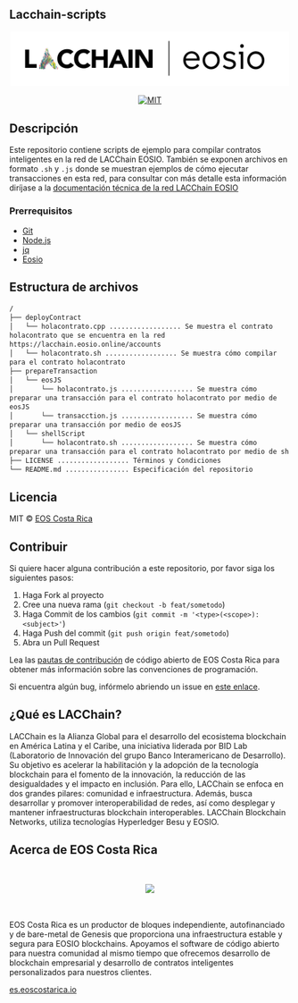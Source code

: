 ## Lacchain-scripts

<p align="center">
	<a href="https://eosio.lacchain.net">
		<img src="./lacchain-eosio-logo.png" width="500">
	</a>
</p>

<p align="center">
	<a href="#">
		<img src="https://img.shields.io/dub/l/vibe-d.svg" alt="MIT">
	</a>
</p>

## Descripción

Este repositorio contiene scripts de ejemplo para compilar contratos inteligentes en la red de LACChain EOSIO. También se exponen archivos en formato `.sh` y `.js` donde se muestran ejemplos de cómo ejecutar transacciones en esta red, para consultar con más detalle esta información diríjase a la [documentación técnica de la red LACChain EOSIO](https://eosio.lacchain.net/docs/guias/transacciones)

### Prerrequisitos

- [Git](https://git-scm.com/)
- [Node.js](https://nodejs.org/en/)
- [jq](https://www.howtoinstall.me/ubuntu/18-04/jq/)
- [Eosio](https://developers.eos.io/welcome/latest/getting-started-guide/local-development-environment/index)


## Estructura de archivos

```text title="./lacchain-eosio-scripts"
/
├── deployContract
│   └── holacontrato.cpp .................. Se muestra el contrato holacontrato que se encuentra en la red https://lacchain.eosio.online/accounts
│   └── holacontrato.sh .................. Se muestra cómo compilar para el contrato holacontrato
├── prepareTransaction
│   └── eosJS
│       └── holacontrato.js .................. Se muestra cómo preparar una transacción para el contrato holacontrato por medio de eosJS
│       └── transacction.js .................. Se muestra cómo preparar una transacción por medio de eosJS
│	└── shellScript
│		└── holacontrato.sh .................. Se muestra cómo preparar una transacción para el contrato holacontrato por medio de sh
├── LICENSE .................. Términos y Condiciones
└── README.md ................ Especificación del repositorio
```

## Licencia

MIT © [EOS Costa Rica](https://eoscostarica.io/)

## Contribuir

Si quiere hacer alguna contribución a este repositorio, por favor siga los siguientes pasos:

1. Haga Fork al proyecto
2. Cree una nueva rama (`git checkout -b feat/sometodo`)
3. Haga Commit de los cambios (`git commit -m '<type>(<scope>): <subject>'`)
4. Haga Push del commit (`git push origin feat/sometodo`)
5. Abra un Pull Request

Lea las [pautas de contribución](https://guide.eoscostarica.io/docs/open-source-guidelines/) de código abierto de EOS Costa Rica para obtener más información sobre las convenciones de programación.

Si encuentra algún bug, infórmelo abriendo un issue en [este enlace](https://github.com/lacchain/lacchain-eosio-local/issues).


## ¿Qué es LACChain?

LACChain es la Alianza Global para el desarrollo del ecosistema blockchain en América Latina y el Caribe, una iniciativa liderada por BID Lab (Laboratorio de Innovación del grupo Banco Interamericano de Desarrollo). Su objetivo es acelerar la habilitación y la adopción de la tecnología blockchain para el fomento de la innovación, la reducción de las desigualdades y el impacto en inclusión. Para ello, LACChain se enfoca en dos grandes pilares: comunidad e infraestructura. Además, busca desarrollar y promover interoperabilidad de redes, así como desplegar y mantener infraestructuras blockchain interoperables. LACChain Blockchain Networks, utiliza tecnologías Hyperledger Besu y EOSIO.

## Acerca de EOS Costa Rica

<br>
<p align="center">
	<a href="https://eosio.lacchain.net">
		<img src="https://raw.githubusercontent.com/eoscostarica/design-assets/master/logos/eosCR/fullColor-horizontal-transparent-white.png" width="400">
	</a>
</p>
<br>

EOS Costa Rica es un productor de bloques independiente, autofinanciado y de bare-metal de Genesis que proporciona una infraestructura estable y segura para EOSIO blockchains. Apoyamos el software de código abierto para nuestra comunidad al mismo tiempo que ofrecemos desarrollo de blockchain empresarial y desarrollo de contratos inteligentes personalizados para nuestros clientes.

[es.eoscostarica.io](https://es.eoscostarica.io/)